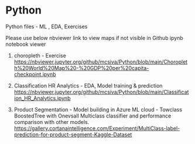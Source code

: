 # Python
Python files - ML , EDA, Exercises

Please use below nbviewer link to view maps if not visible in Github ipynb notebook viewer
1. choropleth - Exercise
https://nbviewer.jupyter.org/github/mcsiva/Python/blob/main/Choropleth%20World%20Map%20-%20GDP%20per%20capita-checkpoint.ipynb

2. Classification HR Analytics - EDA, Model training & prediction
https://nbviewer.jupyter.org/github/mcsiva/Python/blob/main/Classification_HR_Analytics.ipynb




5. Product Segmentation - Model building in Azure ML cloud - Towclass BoostedTree with Onevsall Multiclass classifier and performance comparison with other models.
  https://gallery.cortanaintelligence.com/Experiment/MultiClass-label-prediction-for-product-segment-Kaggle-Dataset
